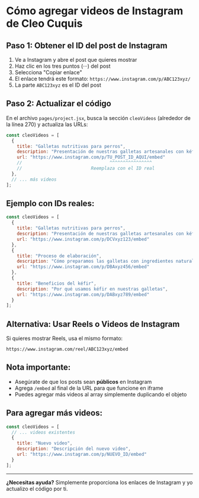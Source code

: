 # Cómo agregar videos de Instagram de Cleo Cuquis

## Paso 1: Obtener el ID del post de Instagram

1. Ve a Instagram y abre el post que quieres mostrar
2. Haz clic en los tres puntos (···) del post
3. Selecciona "Copiar enlace"
4. El enlace tendrá este formato: `https://www.instagram.com/p/ABC123xyz/`
5. La parte `ABC123xyz` es el ID del post

## Paso 2: Actualizar el código

En el archivo `pages/project.jsx`, busca la sección `cleoVideos` (alrededor de la línea 270) y actualiza las URLs:

```javascript
const cleoVideos = [
  {
    title: "Galletas nutritivas para perros",
    description: "Presentación de nuestras galletas artesanales con kéfir",
    url: "https://www.instagram.com/p/TU_POST_ID_AQUI/embed"
    //                                 ^^^^^^^^^^^^^^^^
    //                          Reemplaza con el ID real
  },
  // ... más videos
];
```

## Ejemplo con IDs reales:

```javascript
const cleoVideos = [
  {
    title: "Galletas nutritivas para perros",
    description: "Presentación de nuestras galletas artesanales con kéfir",
    url: "https://www.instagram.com/p/DCVxyz123/embed"
  },
  {
    title: "Proceso de elaboración",
    description: "Cómo preparamos las galletas con ingredientes naturales",
    url: "https://www.instagram.com/p/DBAxyz456/embed"
  },
  {
    title: "Beneficios del kéfir",
    description: "Por qué usamos kéfir en nuestras galletas",
    url: "https://www.instagram.com/p/DABxyz789/embed"
  }
];
```

## Alternativa: Usar Reels o Videos de Instagram

Si quieres mostrar Reels, usa el mismo formato:
```
https://www.instagram.com/reel/ABC123xyz/embed
```

## Nota importante:

- Asegúrate de que los posts sean **públicos** en Instagram
- Agrega `/embed` al final de la URL para que funcione en iframe
- Puedes agregar más videos al array simplemente duplicando el objeto

## Para agregar más videos:

```javascript
const cleoVideos = [
  // ... videos existentes
  {
    title: "Nuevo video",
    description: "Descripción del nuevo video",
    url: "https://www.instagram.com/p/NUEVO_ID/embed"
  }
];
```

---

**¿Necesitas ayuda?** Simplemente proporciona los enlaces de Instagram y yo actualizo el código por ti.
